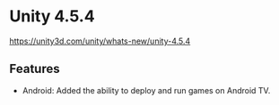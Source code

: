 # Unity 4.5.4
https://unity3d.com/unity/whats-new/unity-4.5.4

## Features

<ul>
<li>Android: Added the ability to deploy and run games on Android TV.</li>
</ul>
